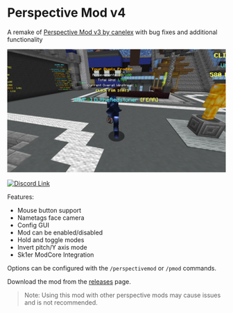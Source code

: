 # Perspective Mod v4

A remake of [Perspective Mod v3 by canelex](https://github.com/Canelex/PerspectiveMod) with bug fixes and additional functionality

![Image of mod](.github/perspectivemod.png)

[![Discord Link](https://img.shields.io/discord/767833575185580062?color=blueviolet&label=discord)](https://discord.gg/k8fnyEr)

Features:
- Mouse button support
- Nametags face camera
- Config GUI
- Mod can be enabled/disabled
- Hold and toggle modes
- Invert pitch/Y axis mode
- Sk1er ModCore Integration

Options can be configured with the `/perspectivemod` or `/pmod` commands.

Download the mod from the [releases](https://github.com/DJtheRedstoner/PerspectiveModv4/releases) page.

> Note: Using this mod with other perspective mods may cause issues and is not recommended.
